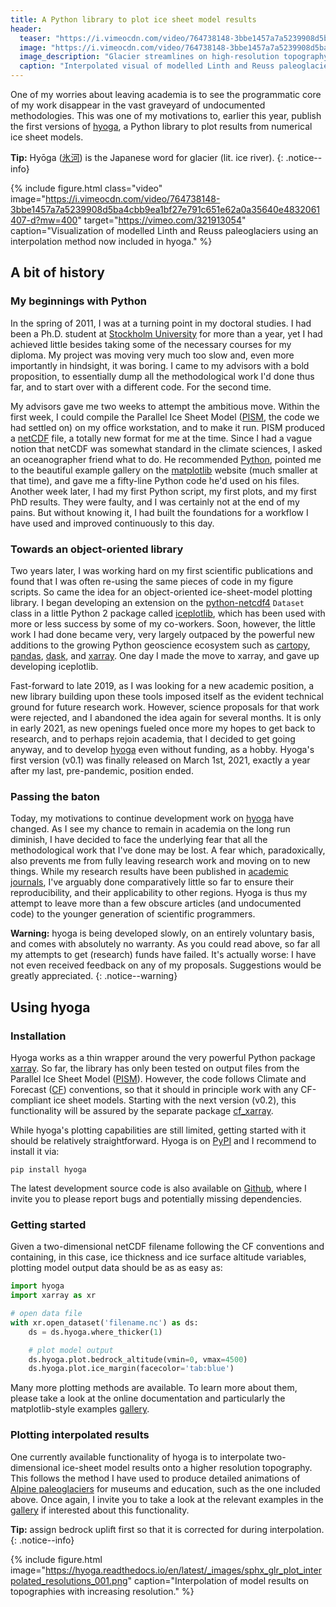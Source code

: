 ```yaml
---
title: A Python library to plot ice sheet model results
header:
  teaser: "https://i.vimeocdn.com/video/764738148-3bbe1457a7a5239908d5ba4cbb9ea1bf27e791c651e62a0a35640e4832061407-d_400x266"
  image: "https://i.vimeocdn.com/video/764738148-3bbe1457a7a5239908d5ba4cbb9ea1bf27e791c651e62a0a35640e4832061407-d?mw=1920"
  image_description: "Glacier streamlines on high-resolution topography."
  caption: "Interpolated visual of modelled Linth and Reuss paleoglaciers."
---
```


One of my worries about leaving academia is to see the programmatic core of my
work disappear in the vast graveyard of undocumented methodologies. This was
one of my motivations to, earlier this year, publish the first versions of
[hyoga], a Python library to plot results from numerical ice sheet models.

**Tip:** Hyōga ([氷河]) is the Japanese word for glacier (lit. ice river).
{: .notice--info}

[hyoga]: https://hyoga.readthedocs.io
[氷河]: https://jisho.org/word/氷河

{% include figure.html class="video"
  image="https://i.vimeocdn.com/video/764738148-3bbe1457a7a5239908d5ba4cbb9ea1bf27e791c651e62a0a35640e4832061407-d?mw=400"
  target="https://vimeo.com/321913054"
  caption="Visualization of modelled Linth and Reuss paleoglaciers using an
           interpolation method now included in hyoga." %}


## A bit of history

### My beginnings with Python

In the spring of 2011, I was at a turning point in my doctoral studies. I had
been a Ph.D. student at [Stockholm University][SU] for more than a year, yet I
had achieved little besides taking some of the necessary courses for my
diploma. My project was moving very much too slow and, even more importantly in
hindsight, it was boring. I came to my advisors with a bold proposition, to
essentially dump all the methodological work I'd done thus far, and to start
over with a different code. For the second time.

[SU]: https://www.natgeo.su.se

My advisors gave me two weeks to attempt the ambitious move. Within the first
week, I could compile the Parallel Ice Sheet Model ([PISM], the code we had
settled on) on my office workstation, and to make it run. PISM produced a
[netCDF] file, a totally new format for me at the time. Since I had a vague
notion that netCDF was somewhat standard in the climate sciences, I asked an
oceanographer friend what to do. He recommended [Python], pointed me to the
beautiful example gallery on the [matplotlib] website (much smaller at that
time), and gave me a fifty-line Python code he'd used on his files. Another
week later, I had my first Python script, my first plots, and my first PhD
results. They were faulty, and I was certainly not at the end of my pains. But
without knowing it, I had built the foundations for a workflow I have used and
improved continuously to this day.

[PISM]: https://pism-docs.org
[netCDF]: https://www.unidata.ucar.edu/software/netcdf/
[Python]: https://www.python.org
[matplotlib]: https://www.matplotlib.org


### Towards an object-oriented library

Two years later, I was working hard on my first scientific publications and
found that I was often re-using the same pieces of code in my figure scripts.
So came the idea for an object-oriented ice-sheet-model plotting library. I
began developing an extension on the [python-netcdf4] `Dataset` class in a
little Python 2 package called [iceplotlib], which has been used with more or
less success by some of my co-workers. Soon, however, the little work I had
done became very, very largely outpaced by the powerful new additions to the
growing Python geoscience ecosystem such as [cartopy], [pandas], [dask], and
[xarray]. One day I made the move to xarray, and gave up developing iceplotlib.

[python-netcdf4]: https://unidata.github.io/netcdf4-python/
[iceplotlib]: https://github.com/juseg/iceplotlib
[cartopy]: https://scitools.org.uk/cartopy/
[pandas]: https://pandas.pydata.org
[dask]: https://docs.dask.org
[xarray]: https://xarray.pydata.org

Fast-forward to late 2019, as I was looking for a new academic position, a
new library building upon these tools imposed itself as the evident technical
ground for future research work. However, science proposals for that work were
rejected, and I abandoned the idea again for several months. It is only in
early 2021, as new openings fueled once more my hopes to get back to research,
and to perhaps rejoin academia, that I decided to get going anyway, and to
develop [hyoga] even without funding, as a hobby. Hyoga's first version (v0.1)
was finally released on March 1st, 2021, exactly a year after my last,
pre-pandemic, position ended.

### Passing the baton

Today, my motivations to continue development work on [hyoga] have changed. As
I see my chance to remain in academia on the long run diminish, I have decided
to face the underlying fear that all the methodological work that I've done may
be lost. A fear which, paradoxically, also prevents me from fully leaving
research work and moving on to new things. While my research results have been
published in [academic journals](/research-papers/), I've arguably done
comparatively little so far to ensure their reproducibility, and their
applicability to other regions. Hyoga is thus my attempt to leave more than a
few obscure articles (and undocumented code) to the younger generation of
scientific programmers.

**Warning:**
hyoga is being developed slowly, on an entirely voluntary basis, and comes with
absolutely no warranty. As you could read above, so far all my attempts to get
(research) funds have failed. It's actually worse: I have not even received
feedback on any of my proposals. Suggestions would be greatly appreciated.
{: .notice--warning}


## Using hyoga

### Installation

Hyoga works as a thin wrapper around the very powerful Python package [xarray].
So far, the library has only been tested on output files from the Parallel Ice
Sheet Model ([PISM]). However, the code follows Climate and Forecast ([CF])
conventions, so that it should in principle work with any CF-compliant ice
sheet models. Starting with the next version (v0.2), this functionality will be
assured by the separate package [cf_xarray].

[CF]: http://cfconventions.org
[cf_xarray]: https://cf-xarray.readthedocs.io

While hyoga's plotting capabilities are still limited, getting started with it
should be relatively straightforward. Hyoga is on [PyPI] and I recommend
to install it via:

[PyPI]: https://pypi.org/project/hyoga/

```
pip install hyoga
```

The latest development source code is also available on [Github], where I
invite you to please report bugs and potentially missing dependencies.

[Github]: https://github.com/juseg/hyoga

### Getting started

Given a two-dimensional netCDF filename following the CF conventions and
containing, in this case, ice thickness and ice surface altitude variables,
plotting model output data should be as as easy as:

```python
import hyoga
import xarray as xr

# open data file
with xr.open_dataset('filename.nc') as ds:
    ds = ds.hyoga.where_thicker(1)

    # plot model output
    ds.hyoga.plot.bedrock_altitude(vmin=0, vmax=4500)
    ds.hyoga.plot.ice_margin(facecolor='tab:blue')
```

Many more plotting methods are available. To learn more about them, please take
a look at the online documentation and particularly the matplotlib-style
examples [gallery].

[gallery]: https://hyoga.readthedocs.io/en/latest/examples/index.html

### Plotting interpolated results

One currently available functionality of hyoga is to interpolate
two-dimensional ice-sheet model results onto a higher resolution topography.
This follows the method I have used to produce detailed animations of
[Alpine paleoglaciers](/alpine-ice-sheet/) for museums and education, such as
the one included above. Once again, I invite you to take a look at the
relevant examples in the [gallery] if interested about this functionality.

**Tip:**
assign bedrock uplift first so that it is corrected for during interpolation.
{: .notice--info}

{% include figure.html
   image="https://hyoga.readthedocs.io/en/latest/_images/sphx_glr_plot_interpolated_resolutions_001.png"
   caption="Interpolation of model results on topographies with increasing resolution." %}
